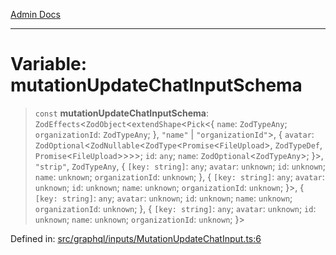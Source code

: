 [Admin Docs](/)

***

# Variable: mutationUpdateChatInputSchema

> `const` **mutationUpdateChatInputSchema**: `ZodEffects`\<`ZodObject`\<`extendShape`\<`Pick`\<\{ `name`: `ZodTypeAny`; `organizationId`: `ZodTypeAny`; \}, `"name"` \| `"organizationId"`\>, \{ `avatar`: `ZodOptional`\<`ZodNullable`\<`ZodType`\<`Promise`\<`FileUpload`\>, `ZodTypeDef`, `Promise`\<`FileUpload`\>\>\>\>; `id`: `any`; `name`: `ZodOptional`\<`ZodTypeAny`\>; \}\>, `"strip"`, `ZodTypeAny`, \{ `[key: string]`: `any`;  `avatar`: `unknown`; `id`: `unknown`; `name`: `unknown`; `organizationId`: `unknown`; \}, \{ `[key: string]`: `any`;  `avatar`: `unknown`; `id`: `unknown`; `name`: `unknown`; `organizationId`: `unknown`; \}\>, \{ `[key: string]`: `any`;  `avatar`: `unknown`; `id`: `unknown`; `name`: `unknown`; `organizationId`: `unknown`; \}, \{ `[key: string]`: `any`;  `avatar`: `unknown`; `id`: `unknown`; `name`: `unknown`; `organizationId`: `unknown`; \}\>

Defined in: [src/graphql/inputs/MutationUpdateChatInput.ts:6](https://github.com/PalisadoesFoundation/talawa-api/blob/37e2d6abe1cabaa02f97a3c6c418b81e8fcb5a13/src/graphql/inputs/MutationUpdateChatInput.ts#L6)
